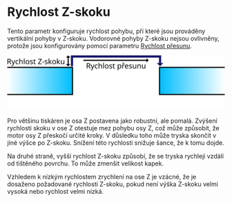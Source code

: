 Rychlost Z-skoku
====
Tento parametr konfiguruje rychlost pohybu, při které jsou prováděny vertikální pohyby v Z-skoku. Vodorovné pohyby Z-skoku nejsou ovlivněny, protože jsou konfigurovány pomocí parametru [Rychlost přesunu](speed_travel.md).

![Svislý pohyb se provádí rychlostí Z-skoku](../images/speed_z_hop_cs.svg)

Pro většinu tiskáren je osa Z postavena jako robustní, ale pomalá. Zvýšení rychlosti skoku v ose Z otestuje mez pohybu osy Z, což může způsobit, že motor osy Z přeskočí určité kroky. V důsledku toho může tryska skončit v jiné výšce po Z-skoku. Snížení této rychlosti snižuje šance, že k tomu dojde.

Na druhé straně, vyšší rychlost Z-skoku způsobí, že se tryska rychleji vzdálí od tištěného povrchu. To může zmenšit velikost kapek.

Vzhledem k nízkým rychlostem zrychlení na ose Z je vzácné, že je dosaženo požadované rychlosti Z-skoku, pokud není výška Z-skoku velmi vysoká nebo rychlost velmi nízká.